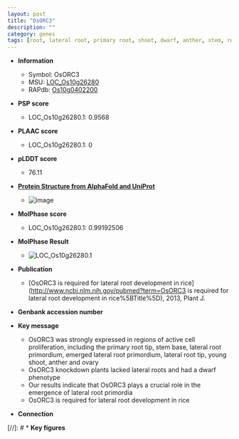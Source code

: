 ```yaml
---
layout: post
title: "OsORC3"
description: ""
category: genes
tags: [root, lateral root, primary root, shoot, dwarf, anther, stem, root development]
---
```


* **Information**  
    + Symbol: OsORC3  
    + MSU: [LOC_Os10g26280](http://rice.plantbiology.msu.edu/cgi-bin/ORF_infopage.cgi?orf=LOC_Os10g26280)  
    + RAPdb: [Os10g0402200](http://rapdb.dna.affrc.go.jp/viewer/gbrowse_details/irgsp1?name=Os10g0402200)  

* **PSP score**  
    + LOC_Os10g26280.1: 0.9568 

* **PLAAC score**  
    + LOC_Os10g26280.1: 0 

* **pLDDT score**
    + 76.11

* **[Protein Structure from AlphaFold and UniProt](https://www.uniprot.org/uniprotkb/Q0IY07/entry#structure)**
    + ![image](https://ricepsp.github.io/images/Q0/AF-Q0IY07-F1.png)

* **MolPhase score**
    + LOC_Os10g26280.1: 0.99192506

* **MolPhase Result**
    + ![LOC_Os10g26280.1](https://304243504.github.io/Pictures/LOC_Os10g/LOC_Os10g26280.1.png)

* **Publication**  
    + [OsORC3 is required for lateral root development in rice](http://www.ncbi.nlm.nih.gov/pubmed?term=OsORC3 is required for lateral root development in rice%5BTitle%5D), 2013, Plant J.

* **Genbank accession number**  

* **Key message**  
    + OsORC3 was strongly expressed in regions of active cell proliferation, including the primary root tip, stem base, lateral root primordium, emerged lateral root primordium, lateral root tip, young shoot, anther and ovary
    + OsORC3 knockdown plants lacked lateral roots and had a dwarf phenotype
    + Our results indicate that OsORC3 plays a crucial role in the emergence of lateral root primordia
    + OsORC3 is required for lateral root development in rice

* **Connection**  

[//]: # * **Key figures**  


